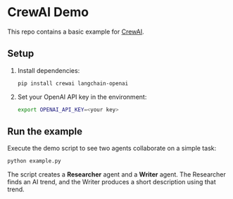 # CrewAI Demo

This repo contains a basic example for [CrewAI](https://github.com/joaomdmoura/crewai).

## Setup

1. Install dependencies:
   ```bash
   pip install crewai langchain-openai
   ```
2. Set your OpenAI API key in the environment:
   ```bash
   export OPENAI_API_KEY=<your key>
   ```

## Run the example

Execute the demo script to see two agents collaborate on a simple task:

```bash
python example.py
```

The script creates a **Researcher** agent and a **Writer** agent. The Researcher finds an AI trend, and the Writer produces a short description using that trend.
